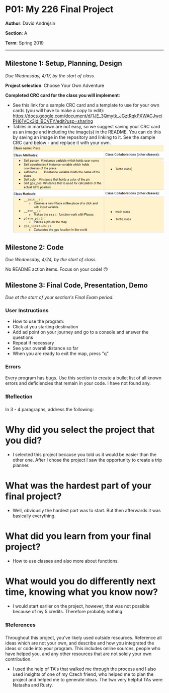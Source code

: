 # P01: My 226 Final Project

**Author**: David Andrejsin

**Section**: A

**Term**: Spring 2019

---

## Milestone 1: Setup, Planning, Design
*Due Wednesday, 4/17, by the start of class.*

**Project selection**: Choose Your Own Adventure

**Completed CRC card for the class you will implement**:
  - See this link for a sample CRC card and a template to
  use for your own cards (you will have to make a copy to edit): https://docs.google.com/document/d/1JE_3Qmytk_JGztRqkPXWACJwciPH61VCx3idIlBCVFY/edit?usp=sharing
  - Tables in markdown are not easy, so we suggest saving your CRC card
  as an image and including the image(s) in the README. You can do this
  by saving an image in the repository and linking to it. See the sample CRC card below - and replace it with your own.
![alt text](Class.PNG "My own class")


## Milestone 2: Code
*Due Wednesday, 4/24, by the start of class.*

No README action items. Focus on your code! 🙃


## Milestone 3: Final Code, Presentation, Demo
*Due at the start of your section's Final Exam period.*

### User Instructions
- How to use the program:
- Click at you starting destination
- Add ad point on your journey and go to a console and answer the questions
- Repeat if necessary
- See your overall distance so far
- When you are ready to exit the map, press "q"


### Errors
Every program has bugs. Use this section to create a bullet list of
all known errors and deficiencies that remain in your code.
I have not found any. 

### ❗️Reflection
In 3 - 4 paragraphs, address the following:
# Why did you select the project that you did?
- I selected this project because you told us it would be easier than the other one. After I chose the project I saw the opportunity to create a trip planner. 
# What was the hardest part of your final project?
- Well, obviously the hardest part was to start. But then afterwards it was basically everything. 
# What did you learn from your final project?
- How to use classes and also more about functions.
# What would you do differently next time, knowing what you know now?
- I would start earlier on the project, however, that was not possible because of my 5 credits. Therefore probably nothing. 

### ❗️References
Throughout this project, you've likely used outside resources.
Reference all ideas which are not your own, and describe and
how you integrated the ideas or code into your program. This includes
online sources, people who have helped you, and any other resources that
are not solely your own contribution.
- I used the help of TA's that walked me through the process and I also used insights of one of my Czech friend, who helped me to plan the project and helped me to generate ideas. The two very helpful TAs were Natasha and Rusty. 
